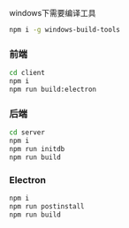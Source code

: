 windows下需要编译工具
```bash
npm i -g windows-build-tools
```

### 前端
```bash
cd client
npm i
npm run build:electron
```

### 后端
```bash
cd server
npm i
npm run initdb
npm run build
```

### Electron
```bash
npm i
npm run postinstall
npm run build
```
